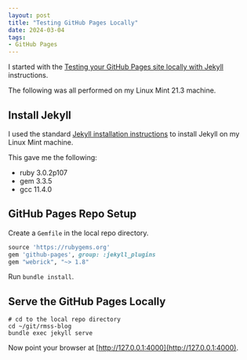 ```yaml
---
layout: post
title: "Testing GitHub Pages Locally"
date: 2024-03-04
tags:
- GitHub Pages
---
```


I started with the [Testing your GitHub Pages site locally with Jekyll](https://docs.github.com/en/pages/setting-up-a-github-pages-site-with-jekyll/testing-your-github-pages-site-locally-with-jekyll)
instructions.

The following was all performed on my Linux Mint 21.3 machine.

## Install Jekyll

I used the standard [Jekyll installation instructions](https://jekyllrb.com/docs/installation/ubuntu/)
to install Jekyll on my Linux Mint machine.

This gave me the following:
* ruby 3.0.2p107
* gem 3.3.5
* gcc 11.4.0

## GitHub Pages Repo Setup

Create a `Gemfile` in the local repo directory.

```ruby
source 'https://rubygems.org'
gem 'github-pages', group: :jekyll_plugins
gem "webrick", "~> 1.8"
```

Run `bundle install`.

## Serve the GitHub Pages Locally

```shell
# cd to the local repo directory
cd ~/git/rmss-blog
bundle exec jekyll serve
```

Now point your browser at [http://127.0.0.1:4000](http://127.0.0.1:4000).
